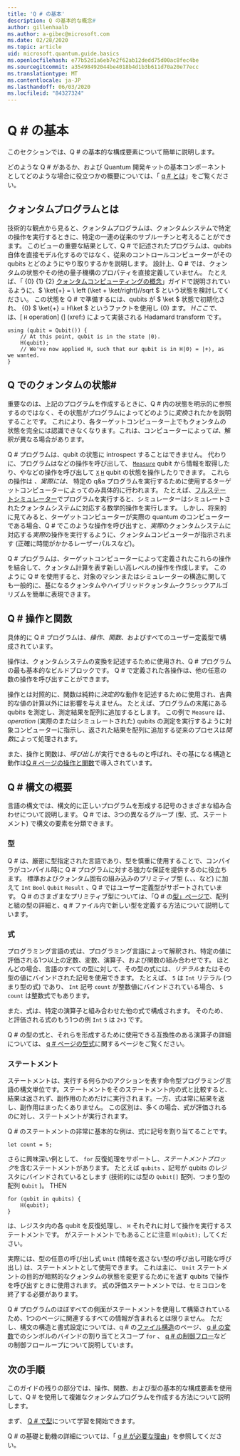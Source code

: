 ```yaml
---
title: 'Q # の基本'
description: Q の基本的な概念#
author: gillenhaalb
ms.author: a-gibec@microsoft.com
ms.date: 02/28/2020
ms.topic: article
uid: microsoft.quantum.guide.basics
ms.openlocfilehash: e77b52d1a6eb7e2f62ab12dedd75d00ac8fec4be
ms.sourcegitcommit: a35498492044be4018b4d1b3b611d70a20e77ecc
ms.translationtype: MT
ms.contentlocale: ja-JP
ms.lasthandoff: 06/03/2020
ms.locfileid: "84327324"
---
```

# <a name="q-basics"></a>Q # の基本

このセクションでは、Q # の基本的な構成要素について簡単に説明します。

どのような Q # があるか、および Quantum 開発キットの基本コンポーネントとしてどのような場合に役立つかの概要については、「 [q # とは](xref:microsoft.quantum.overview.q-sharp)」をご覧ください。 

## <a name="what-is-a-quantum-program"></a>クォンタムプログラムとは

技術的な観点から見ると、クォンタムプログラムは、クォンタムシステムで特定の操作を実行するときに、特定の一連の従来のサブルーチンと考えることができます。
このビューの重要な結果として、Q # で記述されたプログラムは、qubits 自体を直接モデル化するのではなく、従来のコントロールコンピューターがその qubits とどのようにやり取りするかを説明します。
設計上、Q # では、クォンタムの状態やその他の量子機構のプロパティを直接定義していません。
たとえば、「 {0} {1} {2} [クォンタムコンピューティングの概念](xref:microsoft.quantum.concepts.intro)」ガイドで説明されているように、$ \ket{+} = \ left (\ket + \ket/right)//sqrt $ という状態を検討してください。
この状態を Q # で準備するには、qubits が $ \ket $ 状態で初期化され、 {0} $ \ket{+} = H\ket $ というファクトを使用し {0} ます。 $H ここで、$ は、[ `H` operation] (] (xref:) によって実装される Hadamard transform です。

```qsharp
using (qubit = Qubit()) {
    // At this point, qubit is in the state |0⟩.
    H(qubit);
    // We've now applied H, such that our qubit is in H|0⟩ = |+⟩, as we wanted.
}
```

## <a name="quantum-states-in-q"></a>Q でのクォンタムの状態#

重要なのは、上記のプログラムを作成するときに、Q # 内の状態を明示的に参照するのではなく、その状態がプログラムによってどのように*変換*されたかを説明することです。
これにより、各ターゲットコンピューター上でもクォンタムの状態を完全には認識できなくなります。これは、コンピューターによって*は*、解釈が異なる場合があります。 

Q # プログラムは、qubit の状態に introspect することはできません。
代わりに、プログラムはなどの操作を呼び出して、 [`Measure`](xref:microsoft.quantum.intrinsic.measure) qubit から情報を取得したり、やなどの操作を呼び出して [`X`](xref:microsoft.quantum.intrinsic.x) [`H`](xref:microsoft.quantum.intrinsic.h) qubit の状態を操作したりできます。
これらの操作は *、実際には、* 特定の q&a プログラムを実行するために使用するターゲットコンピューターによってのみ具体的に行われます。
たとえば、[フルステートシミュレーター](xref:microsoft.quantum.machines.full-state-simulator)でプログラムを実行すると、シミュレーターはシミュレートされたクォンタムシステムに対応する数学的操作を実行します。
しかし、将来的に見てみると、ターゲットコンピューターが実際の quantum のコンピューターである場合、Q # でこのような操作を呼び出すと、*実際*のクォンタムシステムに対応する*実際*の操作を実行するように、クォンタムコンピューターが指示されます (正確に時間がかかるレーザーパルスなど)。

Q # プログラムは、ターゲットコンピューターによって定義されたこれらの操作を結合して、クォンタム計算を表す新しい高レベルの操作を作成します。
このように Q # を使用すると、対象のマシンまたはシミュレーターの構造に関しても一般的に、基になるクォンタムやハイブリッドクォンタム–クラシックアルゴリズムを簡単に表現できます。

## <a name="q-operations-and-functions"></a>Q # 操作と関数

具体的に Q # プログラムは、*操作*、*関数*、およびすべてのユーザー定義型で構成されています。 

操作は、クォンタムシステムの変換を記述するために使用され、Q # プログラムの最も基本的なビルドブロックです。 Q # で定義された各操作は、他の任意の数の操作を呼び出すことができます。

操作とは対照的に、関数は純粋に*決定的*な動作を記述するために使用され、古典的な値の計算以外には影響を与えません。 たとえば、プログラムの末尾にある qubits を測定し、測定結果を配列に追加するとします。
この例で `Measure` は、 *operation* (実際のまたはシミュレートされた) qubits の測定を実行するように対象コンピューターに指示し、返された結果を配列に追加する従来のプロセスは*関数*によって処理されます。

また、操作と関数は、*呼び出し*が実行できるものと呼ばれ、その基になる構造と動作は[Q # ページの操作と関数](xref:microsoft.quantum.guide.operationsfunctions)で導入されています。


## <a name="q-syntax-overview"></a>Q # 構文の概要

言語の構文では、構文的に正しいプログラムを形成する記号のさまざまな組み合わせについて説明します。
Q # では、3つの異なるグループ (型、式、ステートメント) で構文の要素を分類できます。

### <a name="types"></a>型
Q # は、厳密に型指定された言語であり、型を慎重に使用することで、コンパイラがコンパイル時に Q # プログラムに対する強力な保証を提供するのに役立ちます。
標準およびクォンタム固有の組み込みのプリミティブ型 (、、、など) に加えて `Int` `Bool` `Qubit` `Result` 、Q # ではユーザー定義型がサポートされています。
Q # のさまざまなプリミティブ型については、「Q # の[型」ページで](xref:microsoft.quantum.guide.types)、配列と組の型の詳細と、q # ファイル内で新しい型を定義する方法について説明しています。

### <a name="expressions"></a>式
プログラミング言語の式は、プログラミング言語によって解釈され、特定の値に評価される1つ以上の定数、変数、演算子、および関数の組み合わせです。
ほとんどの場合、言語のすべての型に対して、その型の式には、*リテラル*またはその型の値にバインドされた記号を使用できます。
たとえば、 `5` は `Int` リテラル (つまり型の式) であり、 `Int` 記号 `count` が整数値にバインドされている場合、 `5` `count` は整数式でもあります。

また、式は、特定の演算子と組み合わせた他の式で構成されます。
そのため、と評価される式のもう1つの例 `Int` `5` は `2+3` です。

Q # の型の式と、それらを形成するために使用できる互換性のある演算子の詳細については、 [q # ページの型式](xref:microsoft.quantum.guide.expressions)に関するページをご覧ください。 

### <a name="statements"></a>ステートメント 
ステートメントは、実行する何らかのアクションを表す命令型プログラミング言語の構文単位です。ステートメントをそのステートメント内の式と比較すると、結果は返されず、副作用のためだけに実行されます。一方、式は常に結果を返し、副作用はまったくありません。
この区別は、多くの場合、式が評価されるのに対し、ステートメントが実行されます。

Q # のステートメントの非常に基本的な例は、式に記号を割り当てることです。
```qsharp
let count = 5;
```

さらに興味深い例として、 `for` 反復処理をサポートし、*ステートメントブロック*を含むステートメントがあります。
たとえば `qubits` 、記号が qubits のレジスタにバインドされているとします (技術的には型の `Qubit[]` 配列、つまり型の配列 `Qubit` )。 THEN
```qsharp
for (qubit in qubits) {
    H(qubit);
}
```
は、レジスタ内の各 qubit を反復処理し、 `H` それぞれに対して操作を実行するステートメントです。 がステートメントでもあることに注意 `H(qubit);` してください。

実際には、型の任意の呼び出し式 `Unit` (情報を返さない型の呼び出し可能な呼び出し) は、ステートメントとして使用できます。
これは主に、 `Unit` ステートメントの目的が暗黙的なクォンタムの状態を変更するためにを返す qubits で操作を呼び出すときに使用されます。
式の評価ステートメントでは、セミコロンを終了する必要があります。

Q # プログラムのほぼすべての側面がステートメントを使用して構築されているため、1つのページに関連するすべての情報が含まれるとは限りません。
ただし、構文の構造と書式設定については、q # の[ファイル構造](xref:microsoft.quantum.guide.filestructure)のページ、 [q # の変数](xref:microsoft.quantum.guide.variables)でのシンボルのバインドの割り当てとスコープ `for` 、 [q # の制御フロー](xref:microsoft.quantum.guide.controlflow)などの制御フローループについて説明しています。

## <a name="next-steps"></a>次の手順
このガイドの残りの部分では、操作、関数、および型の基本的な構成要素を使用して、Q # を使用して複雑なクォンタムプログラムを作成する方法について説明します。

まず、 [Q # で型](xref:microsoft.quantum.guide.types)について学習を開始できます。

Q # の基礎と動機の詳細については、「 [q # が必要な理由](https://devblogs.microsoft.com/qsharp/why-do-we-need-q/)」を参照してください。
